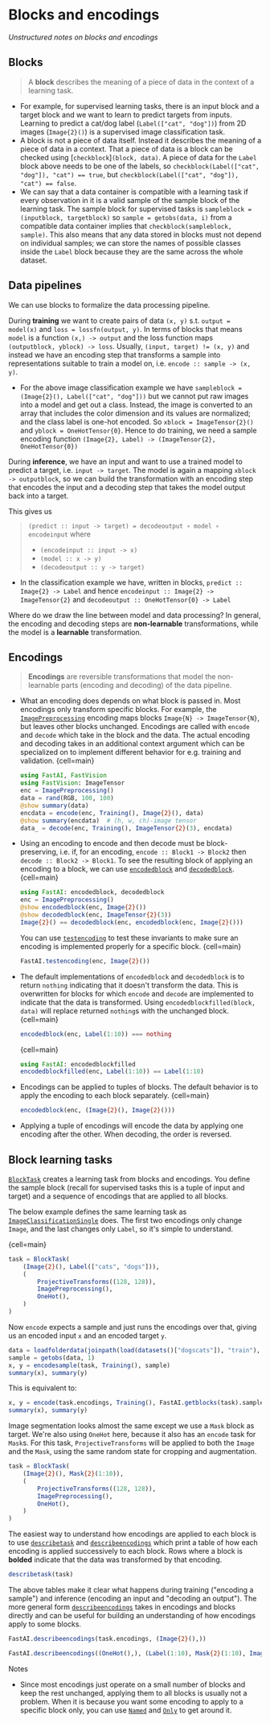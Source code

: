 # Blocks and encodings

_Unstructured notes on blocks and encodings_

## Blocks

> A **block** describes the meaning of a piece of data in the context of a learning task.

- For example, for supervised learning tasks, there is an input block and a target block and we want to learn to predict targets from inputs. Learning to predict a cat/dog label (`Label(["cat", "dog"])`) from 2D images (`Image{2}()`) is a supervised image classification task.
- A block is not a piece of data itself. Instead it describes the meaning of a piece of data in a context. That a piece of data is a block can be checked using [`checkblock`]`(block, data)`. A piece of data for the `Label` block above needs to be one of the labels, so `checkblock(Label(["cat", "dog"]), "cat") == true`, but `checkblock(Label(["cat", "dog"]), "cat") == false`.
- We can say that a data container is compatible with a learning task if every observation in it is a valid sample of the sample block of the learning task. The sample block for supervised tasks is `sampleblock = (inputblock, targetblock)` so `sample = getobs(data, i)` from a compatible data container implies that `checkblock(sampleblock, sample)`. This also means that any data stored in blocks must not depend on individual samples; we can store the names of possible classes inside the `Label` block because they are the same across the whole dataset.


## Data pipelines

We can use blocks to formalize the data processing pipeline.

During **training** we want to create pairs of data `(x, y)` s.t. `output = model(x)` and `loss = lossfn(output, y)`. In terms of blocks that means `model` is a function `(x,) -> output` and the loss function maps `(outputblock, yblock) -> loss`. Usually, `(input, target) != (x, y)` and instead we have an encoding step that transforms a sample into representations suitable to train a model on, i.e. `encode :: sample -> (x, y)`.

- For the above image classification example we have `sampleblock = (Image{2}(), Label(["cat", "dog"]))` but we cannot put raw images into a model and get out a class. Instead, the image is converted to an array that includes the color dimension and its values are normalized; and the class label is one-hot encoded. So `xblock = ImageTensor{2}()` and `yblock = OneHotTensor{0}`. Hence to do training, we need a sample encoding function `(Image{2}, Label) -> (ImageTensor{2}, OneHotTensor{0})`

During **inference**, we have an input and want to use a trained model to predict a target, i.e. `input -> target`. The model is again a mapping `xblock -> outputblock`, so we can build the transformation with an encoding step that encodes the input and a decoding step that takes the model output back into a target. 

This gives us
> `(predict :: input -> target) = decodeoutput ∘ model ∘ encodeinput`
> where 
> - `(encodeinput :: input -> x)`
> - `(model :: x -> y)`
> - `(decodeoutput :: y -> target)`

- In the classification example we have, written in blocks, `predict :: Image{2} -> Label` and hence `encodeinput :: Image{2} -> ImageTensor{2}` and `decodeoutput :: OneHotTensor{0} -> Label`

Where do we draw the line between model and data processing? In general, the encoding and decoding steps are **non-learnable** transformations, while the model is a **learnable** transformation.

## Encodings

> **Encodings** are reversible transformations that model the non-learnable parts (encoding and decoding) of the data pipeline.

- What an encoding does depends on what block is passed in. Most encodings only transform specific blocks. For example, the [`ImagePreprocessing`](#) encoding maps blocks `Image{N} -> ImageTensor{N}`, but leaves other blocks unchanged. Encodings are called with `encode` and `decode` which take in the block and the data. The actual encoding and decoding takes in an additional context argument which can be specialized on to implement different behavior for e.g. training and validation.
    {cell=main}
    ```julia
    using FastAI, FastVision
    using FastVision: ImageTensor
    enc = ImagePreprocessing()
    data = rand(RGB, 100, 100)
    @show summary(data)
    encdata = encode(enc, Training(), Image{2}(), data)
    @show summary(encdata)  # (h, w, ch)-image tensor
    data_ = decode(enc, Training(), ImageTensor{2}(3), encdata)
    ```
- Using an encoding to encode and then decode must be block-preserving, i.e. if, for an encoding, `encode :: Block1 -> Block2` then `decode :: Block2 -> Block1`. To see the resulting block of applying an encoding to a block, we can use [`encodedblock`](#) and [`decodedblock`](#).
    {cell=main}
    ```julia
    using FastAI: encodedblock, decodedblock
    enc = ImagePreprocessing()
    @show encodedblock(enc, Image{2}())
    @show decodedblock(enc, ImageTensor{2}(3))
    Image{2}() == decodedblock(enc, encodedblock(enc, Image{2}()))
    ```
    You can use [`testencoding`](#) to test these invariants to make sure an encoding is implemented properly for a specific block.
    {cell=main}

    ```julia
    FastAI.testencoding(enc, Image{2}())
    ```
- The default implementations of `encodedblock` and `decodedblock` is to return `nothing` indicating that it doesn't transform the data. This is overwritten for blocks for which `encode` and `decode` are implemented to indicate that the data is transformed. Using `encodedblockfilled(block, data)` will replace returned `nothing`s with the unchanged block.
    {cell=main}
    ```julia
    encodedblock(enc, Label(1:10)) === nothing
    ```
    {cell=main}
    ```julia
    using FastAI: encodedblockfilled
    encodedblockfilled(enc, Label(1:10)) == Label(1:10)
    ```
- Encodings can be applied to tuples of blocks. The default behavior is to apply the encoding to each block separately.
    {cell=main}
    ```julia
    encodedblock(enc, (Image{2}(), Image{2}()))
    ```

- Applying a tuple of encodings will encode the data by applying one encoding after the other. When decoding, the order is reversed.

## Block learning tasks

[`BlockTask`](#) creates a learning task from blocks and encodings. You define the sample block (recall for supervised tasks this is a tuple of input and target) and a sequence of encodings that are applied to all blocks.

The below example defines the same learning task as [`ImageClassificationSingle`](#) does. The first two encodings only change `Image`, and the last changes only `Label`, so it's simple to understand.

{cell=main}
```julia
task = BlockTask(
    (Image{2}(), Label(["cats", "dogs"])),
    (
        ProjectiveTransforms((128, 128)),
        ImagePreprocessing(),
        OneHot(),
    )
)
```

Now `encode` expects a sample and just runs the encodings over that, giving us an encoded input `x` and an encoded target `y`.

```julia
data = loadfolderdata(joinpath(load(datasets()["dogscats"]), "train"), filterfn=isimagefile, loadfn=(loadfile, parentname))
sample = getobs(data, 1)
x, y = encodesample(task, Training(), sample)
summary(x), summary(y)
```

This is equivalent to:

```julia
x, y = encode(task.encodings, Training(), FastAI.getblocks(task).sample, sample)
summary(x), summary(y)
```

Image segmentation looks almost the same except we use a `Mask` block as target. We're also using `OneHot` here, because it also has an `encode` task for `Mask`s. For this task, `ProjectiveTransforms` will be applied to both the `Image` and the `Mask`, using the same random state for cropping and augmentation.

```julia
task = BlockTask(
    (Image{2}(), Mask{2}(1:10)),
    (
        ProjectiveTransforms((128, 128)),
        ImagePreprocessing(),
        OneHot(),
    )
)
```

The easiest way to understand how encodings are applied to each block is to use [`describetask`](#) and [`describeencodings`](#) which print a table of how each encoding is applied successively to each block. Rows where a block is **bolded** indicate that the data was transformed by that encoding.

```julia
describetask(task)
```

The above tables make it clear what happens during training ("encoding a sample") and inference (encoding an input and "decoding an output"). The more general form [`describeencodings`](#) takes in encodings and blocks directly and can be useful for building an understanding of how encodings apply to some blocks.

```julia
FastAI.describeencodings(task.encodings, (Image{2}(),))
```

```julia
FastAI.describeencodings((OneHot(),), (Label(1:10), Mask{2}(1:10), Image{2}()))
```

Notes

- Since most encodings just operate on a small number of blocks and keep the rest unchanged, applying them to all blocks is usually not a problem. When it is because you want some encoding to apply to a specific block only, you can use [`Named`](#) and [`Only`](#) to get around it.
